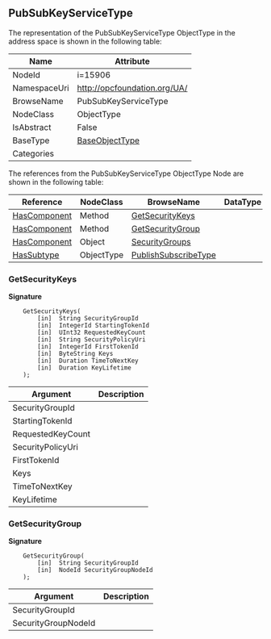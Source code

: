 <!-- objecttype -->
## PubSubKeyServiceType
  
<!-- end of text -->
The representation of the PubSubKeyServiceType ObjectType in the address space is shown in the following table:  

|Name|Attribute|
|---|---|
|NodeId|i=15906|
|NamespaceUri|http://opcfoundation.org/UA/|
|BrowseName|PubSubKeyServiceType|
|NodeClass|ObjectType|
|IsAbstract|False|
|BaseType|[BaseObjectType](../../ObjectTypes/BaseObjectType/readme.md)|
|Categories||

The references from the PubSubKeyServiceType ObjectType Node are shown in the following table:  

|Reference|NodeClass|BrowseName|DataType|TypeDefinition|ModellingRule|
|---|---|---|---|---|---|
|[HasComponent](../../ReferenceTypes/HasComponent/readme.md)|Method|[GetSecurityKeys](#GetSecurityKeys)|||[Optional](../../Objects/Optional/readme.md)|
|[HasComponent](../../ReferenceTypes/HasComponent/readme.md)|Method|[GetSecurityGroup](#GetSecurityGroup)|||[Optional](../../Objects/Optional/readme.md)|
|[HasComponent](../../ReferenceTypes/HasComponent/readme.md)|Object|[SecurityGroups](#SecurityGroups)||[SecurityGroupFolderType](../../ObjectTypes/SecurityGroupFolderType/readme.md)|[Optional](../../Objects/Optional/readme.md)|
|[HasSubtype](../../ReferenceTypes/HasSubtype/readme.md)|ObjectType|[PublishSubscribeType](#PublishSubscribeType)||||

### <a name="GetSecurityKeys"></a>GetSecurityKeys
  
**Signature**
```
    GetSecurityKeys(
        [in]  String SecurityGroupId
        [in]  IntegerId StartingTokenId
        [in]  UInt32 RequestedKeyCount
        [in]  String SecurityPolicyUri
        [in]  IntegerId FirstTokenId
        [in]  ByteString Keys
        [in]  Duration TimeToNextKey
        [in]  Duration KeyLifetime
    );
```

|Argument|Description|
|---|---|
|SecurityGroupId||
|StartingTokenId||
|RequestedKeyCount||
|SecurityPolicyUri||
|FirstTokenId||
|Keys||
|TimeToNextKey||
|KeyLifetime||

### <a name="GetSecurityGroup"></a>GetSecurityGroup
  
**Signature**
```
    GetSecurityGroup(
        [in]  String SecurityGroupId
        [in]  NodeId SecurityGroupNodeId
    );
```

|Argument|Description|
|---|---|
|SecurityGroupId||
|SecurityGroupNodeId||


